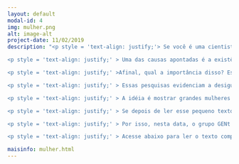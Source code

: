 ```yaml
---
layout: default
modal-id: 4
img: mulher.png
alt: image-alt
project-date: 11/02/2019
description: "<p style = 'text-align: justify;'> Se você é uma cientista ou convive com uma mulher que tenha optado pela carreira acadêmica, talvez alguns dados te deixem um pouco surpresos. Vocês sabiam que apenas 30% dos cientistas do mundo são mulheres? E que dessas, só 30% seguiram áreas de ciência, tecnologia, engenharia ou matemática (CTEM)? </p>

<p style = 'text-align: justify;' > Uma das causas apontadas é a existência de estereótipos de gênero, que, de acordo com um artigo publicado na Science, tem um efeito sobre as crianças a partir de ~ 6 e 7 anos, idade em que as meninas param de associar uma personalidade brilhante de sucesso à uma pessoa do sexo feminino. </p>

<p style = 'text-align: justify;' >Afinal, qual a importância disso? Estima-se que 65% das crianças que estão na escola hoje terão empregos que ainda não existem atualmente, e grande parte desses novos empregos surgirão das áreas CTEM. </p>

<p style = 'text-align: justify;' > Essas pesquisas evidenciam a desigualdade de gênero e o quanto isso pode nos prejudicar no futuro se nada mudar. Foi pensando nisso que organizações como UNESCO, ONU Mulheres, Organização Mundial da Saúde, UNRWA, UNICEF, UNFDA e movimento mundial “Toda mulher toda criança” (Every Woman Every Child) se reuniram no dia 22 de dezembro de 2015 para proclamar o dia 11 de fevereiro como o Dia Internacional das Mulheres e Meninas na Ciência. </p> 

<p style = 'text-align: justify;' > A idéia é mostrar grandes mulheres que iniciaram a construção de um caminho ativo na ciência, tornando-se modelos e fontes de inspiração e motivação. O logo criado para celebrar este dia representa igualdade, equidade e paridade, indicando que a ciência pertence a todos os cidadãos e cidadãs. </p> 

<p style = 'text-align: justify;' > Se depois de ler esse pequeno texto você se sentiu inclinado(a) a colaborar de alguma forma, saiba que o melhor caminho é a valorização das mulheres que já se encontram nesse ambiente! Existe um grande número de mulheres cientistas que precisam ser reconhecidas para que possam atingir outra mulher ou menina que esteja só esperando por uma imagem para se identificar,  inspirar e motivar.  </p> 

<p style = 'text-align: justify;' > Por isso, nesta data, o grupo GENt destaca algumas mulheres cientistas admiráveis. Confira os cartazes nos corredores do departamento! Junte-se a nós nesta celebração e vamos juntos(as) trabalhar em prol da valorização da mulher cientista e da diversidade de ideias no meio científico.  </p> 

<p style = 'text-align: justify;' > Acesse abaixo para ler o texto completo!  </p> "

maisinfo: mulher.html
---
```



